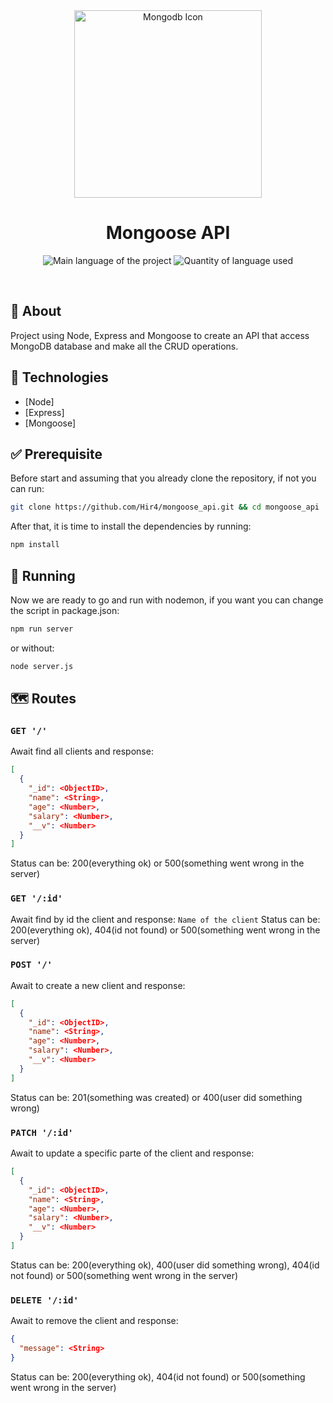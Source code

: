 <div align="center" id="top"> 
  <img align="center" width="300px" src="https://miro.medium.com/max/300/1*fY5KPXK0C6csHKhnXkQQ8g.png" alt="Mongodb Icon" />
</div>

<h1 align="center">Mongoose API</h1>

<p align="center">
  <img alt="Main language of the project" src="https://img.shields.io/github/languages/top/Hir4/mongoose_api?color=86DC3D">

  <img alt="Quantity of language used" src="https://img.shields.io/github/languages/count/Hir4/mongoose_api?color=86DC3D">
</p>

<br>

## :dart: About ##

Project using Node, Express and Mongoose to create an API that access MongoDB database and make all the CRUD operations.

## :rocket: Technologies ##

- [Node]
- [Express]
- [Mongoose]

## :white_check_mark: Prerequisite ##

Before start and assuming that you already clone the repository, if not you can run: 
```bash
git clone https://github.com/Hir4/mongoose_api.git && cd mongoose_api
```
After that, it is time to install the dependencies by running:
```bash
npm install
```

## :checkered_flag: Running

Now we are ready to go and run with nodemon, if you want you can change the script in package.json:
```bash
npm run server
```
or without:
```bash
node server.js
```

## :world_map: Routes

### `GET '/'`
Await find all clients and response:
```json
[
  {
    "_id": <ObjectID>,
    "name": <String>,
    "age": <Number>,
    "salary": <Number>,
    "__v": <Number>
  }
]
```
Status can be: 200(everything ok) or 500(something went wrong in the server)

### `GET '/:id'`
Await find by id the client and response:
`Name of the client`
Status can be: 200(everything ok), 404(id not found) or 500(something went wrong in the server)

### `POST '/'`
Await to create a new client and response:
```json
[
  {
    "_id": <ObjectID>,
    "name": <String>,
    "age": <Number>,
    "salary": <Number>,
    "__v": <Number>
  }
]
```
Status can be: 201(something was created) or 400(user did something wrong)

### `PATCH '/:id'`
Await to update a specific parte of the client and response:
```json
[
  {
    "_id": <ObjectID>,
    "name": <String>,
    "age": <Number>,
    "salary": <Number>,
    "__v": <Number>
  }
]
```
Status can be: 200(everything ok), 400(user did something wrong), 404(id not found) or 500(something went wrong in the server)

### `DELETE '/:id'`
Await to remove the client and response:
```json
{
  "message": <String>
}
```
Status can be: 200(everything ok), 404(id not found) or 500(something went wrong in the server)